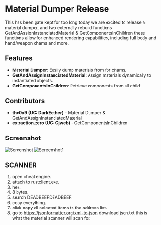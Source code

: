 # Material Dumper Release

This has been gate kept for too long today we are excited to release a material dumper, and two externally rebuild functions GetAndAssignInstanciatedMaterial & GetComponentsInChildren these functions allow for enhanced rendering capabilities, including full body and hand/weapon chams and more.

## Features

- **Material Dumper**: Easily dump materials from for chams.
- **GetAndAssignInstanciatedMaterial**: Assign materials dynamically to instantiated objects.
- **GetComponentsInChildren**: Retrieve components from all child.

## Contributors

- **the0x9 (UC: DarkEether)** - Material Dumper & GetAndAssignInstanciatedMaterial
- **extraction.zero (UC: Cjweb)** - GetComponentsInChildren

## Screenshot

![Screenshot](https://i.gyazo.com/0915c9781519e39292787e06fa889a45.jpg)
![Screenshot1](https://media.discordapp.net/attachments/1120472593082880072/1237533235341299864/image.png)

## SCANNER
1. open cheat engine.
2. attach to rustclient.exe.
3. hex.
4. 8 bytes.
5. search DEADBEEFDEADBEEF.
6. copy everything.
7. click copy all selected items to the address list.
8. go to https://jsonformatter.org/xml-to-json download json.txt this is what the material scanner will scan for.
   
